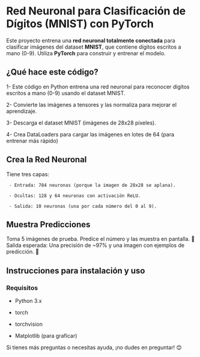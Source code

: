 # Red Neuronal para Clasificación de Dígitos (MNIST) con PyTorch

Este proyecto entrena una **red neuronal totalmente conectada** para clasificar imágenes del dataset **MNIST**, que contiene dígitos escritos a mano (0-9). Utiliza **PyTorch** para construir y entrenar el modelo.

## ¿Qué hace este código?
1- Este código en Python entrena una red neuronal para reconocer dígitos escritos a mano (0-9) usando el dataset MNIST.

2- Convierte las imágenes a tensores y las normaliza para mejorar el aprendizaje.

3- Descarga el dataset MNIST (imágenes de 28x28 píxeles).

4- Crea DataLoaders para cargar las imágenes en lotes de 64 (para entrenar más rápido)

## Crea la Red Neuronal
Tiene tres capas:

     - Entrada: 784 neuronas (porque la imagen de 28x28 se aplana).
     
     - Ocultas: 128 y 64 neuronas con activación ReLU.
     
     - Salida: 10 neuronas (una por cada número del 0 al 9).
     

## Muestra Predicciones
Toma 5 imágenes de prueba.
Predice el número y las muestra en pantalla.
📌 Salida esperada: Una precisión de ~97% y una imagen con ejemplos de predicción. 🎯

## Instrucciones para instalación y uso

### Requisitos
- Python 3.x
  
- torch
  
- torchvision
  
- Matplotlib (para graficar)


Si tienes más preguntas o necesitas ayuda, ¡no dudes en preguntar! 😊
